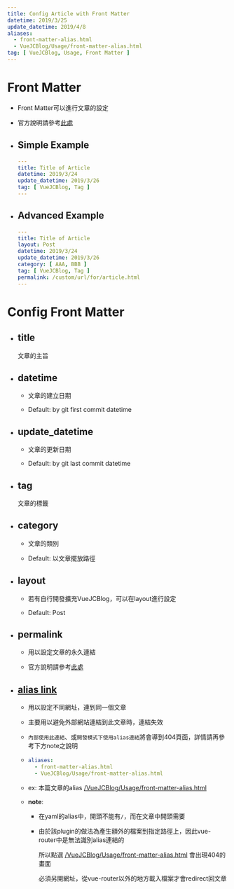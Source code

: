 ```yaml
---
title: Config Article with Front Matter
datetime: 2019/3/25
update_datetime: 2019/4/8
aliases:
  - front-matter-alias.html
  - VueJCBlog/Usage/front-matter-alias.html
tag: [ VueJCBlog, Usage, Front Matter ]
---
```



# Front Matter

  * Front Matter可以進行文章的設定

  * 官方說明請參考[此處](https://v1.vuepress.vuejs.org/zh/guide/frontmatter.html)

  * ## Simple Example

    ```yaml
    ---
    title: Title of Article
    datetime: 2019/3/24
    update_datetime: 2019/3/26
    tag: [ VueJCBlog, Tag ]
    ---
    ```

  * ## Advanced Example

    ```yaml
    ---
    title: Title of Article
    layout: Post
    datetime: 2019/3/24
    update_datetime: 2019/3/26
    category: [ AAA, BBB ]
    tag: [ VueJCBlog, Tag ]
    permalink: /custom/url/for/article.html
    ---
    ```

# Config Front Matter

  * ## title
  
    文章的主旨
  
  * ## datetime
  
    * 文章的建立日期

    * Default: by git first commit datetime
  
  * ## update_datetime
  
    * 文章的更新日期

    * Default: by git last commit datetime
  
  * ## tag
  
    文章的標籤
  
  * ## category
  
    * 文章的類別
    
    * Default: 以文章擺放路徑
  
  * ## layout
  
    * 若有自行開發擴充VueJCBlog，可以在layout進行設定
    
    * Default: Post
  
  * ## permalink
  
    * 用以設定文章的永久連結
    
    * 官方說明請參考[此處](https://v1.vuepress.vuejs.org/zh/guide/permalinks.html#%E8%83%8C%E6%99%AF)

  * ## [alias link](https://github.com/vaniyokk/vuepress-plugin-alias)

    * 用以設定不同網址，連到同一個文章

    * 主要用以避免外部網站連結到此文章時，連結失效

    * `內部使用此連結`、或`開發模式下使用alias連結`將會導到404頁面，詳情請再參考下方note之說明

    * ```yaml
      aliases:
        - front-matter-alias.html
        - VueJCBlog/Usage/front-matter-alias.html
      ```

    * ex: 本篇文章的alias [/VueJCBlog/Usage/front-matter-alias.html](/VueJCBlog/Usage/front-matter-alias.html)

    * **note**: 

      * 在yaml的alias中，開頭不能有`/`，而在文章中開頭需要

      * 由於該plugin的做法為產生額外的檔案到指定路徑上，因此vue-router中是無法識別alias連結的

        所以點選 [/VueJCBlog/Usage/front-matter-alias.html](/VueJCBlog/Usage/front-matter-alias.html) 會出現404的畫面

        必須另開網址，從vue-router以外的地方載入檔案才會redirect回文章

